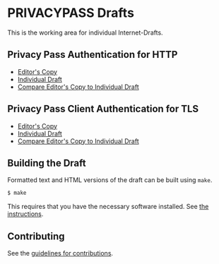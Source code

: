 # PRIVACYPASS Drafts

This is the working area for individual Internet-Drafts.

## Privacy Pass Authentication for HTTP

* [Editor's Copy](https://chris-wood.github.io/http-ppauth/#go.draft-wood-privacypass-auth-header.html)
* [Individual Draft](https://tools.ietf.org/html/draft-wood-privacypass-auth-header)
* [Compare Editor's Copy to Individual Draft](https://chris-wood.github.io/http-ppauth/#go.draft-wood-privacypass-auth-header.diff)

## Privacy Pass Client Authentication for TLS

* [Editor's Copy](https://chris-wood.github.io/http-ppauth/#go.draft-wood-tls-ppauth.html)
* [Individual Draft](https://tools.ietf.org/html/draft-wood-tls-ppauth)
* [Compare Editor's Copy to Individual Draft](https://chris-wood.github.io/http-ppauth/#go.draft-wood-tls-ppauth.diff)

## Building the Draft

Formatted text and HTML versions of the draft can be built using `make`.

```sh
$ make
```

This requires that you have the necessary software installed.  See
[the instructions](https://github.com/martinthomson/i-d-template/blob/master/doc/SETUP.md).


## Contributing

See the
[guidelines for contributions](https://github.com/chris-wood/http-ppauth/blob//CONTRIBUTING.md).
